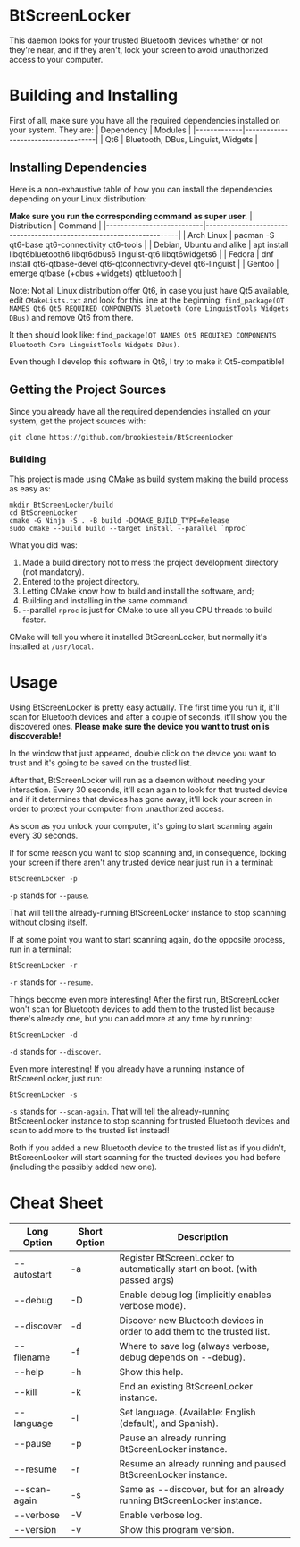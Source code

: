 # BtScreenLocker
This daemon looks for your trusted Bluetooth devices whether or not they're near, and if they aren't, lock your screen to avoid unauthorized access to your computer.

# Building and Installing
First of all, make sure you have all the required dependencies installed on your system. They are:
| Dependency  |  Modules                           |
|-------------|------------------------------------|
| Qt6         | Bluetooth, DBus, Linguist, Widgets |

## Installing Dependencies
Here is a non-exhaustive table of how you can install the dependencies depending on your Linux distribution:

**Make sure you run the corresponding command as super user.**
| Distribution              | Command                                                              |
|---------------------------|----------------------------------------------------------------------|
| Arch Linux                | pacman -S qt6-base qt6-connectivity qt6-tools                        |
| Debian, Ubuntu and alike  | apt install libqt6bluetooth6 libqt6dbus6 linguist-qt6 libqt6widgets6 |
| Fedora                    | dnf install qt6-qtbase-devel qt6-qtconnectivity-devel qt6-linguist   |
| Gentoo                    | emerge qtbase (+dbus +widgets) qtbluetooth                           |

Note: Not all Linux distribution offer Qt6, in case you just have Qt5 available, edit `CMakeLists.txt` and look for this line at the beginning: `find_package(QT NAMES Qt6 Qt5 REQUIRED COMPONENTS Bluetooth Core LinguistTools Widgets DBus)` and remove Qt6 from there.

It then should look like: `find_package(QT NAMES Qt5 REQUIRED COMPONENTS Bluetooth Core LinguistTools Widgets DBus)`.

Even though I develop this software in Qt6, I try to make it Qt5-compatible!
## Getting the Project Sources
Since you already have all the required dependencies installed on your system, get the project sources with:
```
git clone https://github.com/brookiestein/BtScreenLocker
```
### Building
This project is made using CMake as build system making the build process as easy as:
```
mkdir BtScreenLocker/build
cd BtScreenLocker
cmake -G Ninja -S . -B build -DCMAKE_BUILD_TYPE=Release
sudo cmake --build build --target install --parallel `nproc`
```

What you did was:
1. Made a build directory not to mess the project development directory (not mandatory).
2. Entered to the project directory.
3. Letting CMake know how to build and install the software, and;
4. Building and installing in the same command.
5. --parallel `nproc` is just for CMake to use all you CPU threads to build faster.

CMake will tell you where it installed BtScreenLocker, but normally it's installed at `/usr/local`.

# Usage
Using BtScreenLocker is pretty easy actually. The first time you run it, it'll scan for Bluetooth devices and after a couple of seconds, it'll show you the discovered ones. **Please make sure the device you want to trust on is discoverable!**

In the window that just appeared, double click on the device you want to trust and it's going to be saved on the trusted list.

After that, BtScreenLocker will run as a daemon without needing your interaction. Every 30 seconds, it'll scan again to look for that trusted device and if it determines that devices has gone away, it'll lock your screen in order to protect your computer from unauthorized access.

As soon as you unlock your computer, it's going to start scanning again every 30 seconds.

If for some reason you want to stop scanning and, in consequence, locking your screen if there aren't any trusted device near just run in a terminal:
```
BtScreenLocker -p
```
`-p` stands for `--pause`.

That will tell the already-running BtScreenLocker instance to stop scanning without closing itself.

If at some point you want to start scanning again, do the opposite process, run in a terminal:
```
BtScreenLocker -r
```
`-r` stands for `--resume`.

Things become even more interesting! After the first run, BtScreenLocker won't scan for Bluetooth devices to add them to the trusted list because there's already one, but you can add more at any time by running:
```
BtScreenLocker -d
```
`-d` stands for `--discover`.

Even more interesting! If you already have a running instance of BtScreenLocker, just run:
```
BtScreenLocker -s
```
`-s` stands for `--scan-again`.
That will tell the already-running BtScreenLocker instance to stop scanning for trusted Bluetooth devices and scan to add more to the trusted list instead!

Both if you added a new Bluetooth device to the trusted list as if you didn't, BtScreenLocker will start scanning for the trusted devices you had before (including the possibly added new one).

# Cheat Sheet
| Long Option  | Short Option  | Description                                                                 |
|--------------|---------------|-----------------------------------------------------------------------------|
| --autostart  | -a            | Register BtScreenLocker to automatically start on boot. (with passed args)  |
| --debug      | -D            | Enable debug log (implicitly enables verbose mode).                         |
| --discover   | -d            | Discover new Bluetooth devices in order to add them to the trusted list.    |
| --filename   | -f            | Where to save log (always verbose, debug depends on --debug).               |
| --help       | -h            | Show this help.                                                             |
| --kill       | -k            | End an existing BtScreenLocker instance.                                    |
| --language   | -l            | Set language. (Available: English (default), and Spanish).                  |
| --pause      | -p            | Pause an already running BtScreenLocker instance.                           |
| --resume     | -r            | Resume an already running and paused BtScreenLocker instance.               |
| --scan-again | -s            | Same as --discover, but for an already running BtScreenLocker instance.     |
| --verbose    | -V            | Enable verbose log.                                                         |
| --version    | -v            | Show this program version.                                                  |
